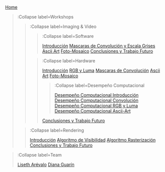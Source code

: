 [Home](/)

> :Collapse label=Workshops
> 
> > :Collapse label=Imaging & Video
> >
> > > :Collapse label=Software
> > > 
> > > [Introducción](/docs/workshops/imagingIntro)
> > > [Mascaras de Convolución y Escala Grises](/docs/workshops/maskRGBLUMA)
> > > [Ascii Art](/docs/workshops/ascii)
> > > [Foto-Mosaico](/docs/workshops/photomosaic)
> > > [Conclusiones y Trabajo Futuro](/docs/workshops/imagingConclusion)
> > 
> > > :Collapse label=Hardware
> > >
> > > [Introducción](/docs/workshops/hardwareIntro)
> > > [RGB y Luma](/docs/workshops/hardwareGrises)
> > > [Mascaras de Convolución](/docs/workshops/hardwareMascaras)
> > > [Ascii Art](/docs/workshops/hardwareAscii)
> > > [Foto-Mosaico](/docs/workshops/hardwareMosaic)
> > >
> > > > :Collapse label=Desempeño Computacional
> > > > 
> > > > [Desempeño Computacional Introducción](/docs/workshops/hardwarePerformanceIntro)
> > > > [Desempeño Computacional Convolución](/docs/workshops/hardwarePerformance)
> > > > [Desempeño Computacional RGB y Luma](/docs/workshops/hardwarePerformance2)
> > > > [Desempeño Computacional Ascii-Art](/docs/workshops/hardwarePerformance3)
> > >
> > > [Conclusiones y Trabajo Futuro](/docs/workshops/hardwareConclusion)
>
> > :Collapse label=Rendering
> >
> > [Introducción](/docs/workshops/renderingIntro)
> > [Algoritmo de Visibilidad](/docs/workshops/renderingIluminacion)
> > [Algoritmo Rasterización](/docs/workshops/renderingRasterizacion)
> > [Conclusiones y Trabajo Futuro](/docs/workshops/renderingConclusion)
>

> :Collapse label=Team
> 
> [Liseth Arévalo](/docs/team/LisethArevalo)
> [Diana Guarín](/docs/team/DianaGuarin)


